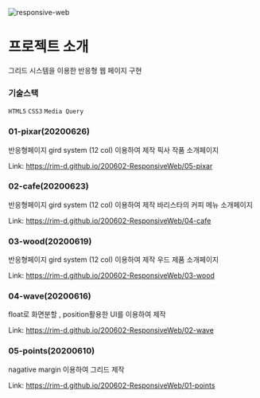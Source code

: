 ![responsive-web](https://user-images.githubusercontent.com/48913713/105397798-daaa2200-5c64-11eb-8925-da694d84f239.jpg)
# 프로젝트 소개
그리드 시스템을 이용한 반응형 웹 페이지 구현

### 기술스택
`HTML5` `CSS3` `Media Query`

### 01-pixar(20200626)
반응형페이지 gird system (12 col) 이용하여 제작
픽사 작품 소개페이지

Link: https://rim-d.github.io/200602-ResponsiveWeb/05-pixar

### 02-cafe(20200623)
반응형페이지 gird system (12 col) 이용하여 제작
바리스타의 커피 메뉴 소개페이지

Link: https://rim-d.github.io/200602-ResponsiveWeb/04-cafe

### 03-wood(20200619)
반응형페이지 gird system (12 col) 이용하여 제작
우드 제품 소개페이지

Link: https://rim-d.github.io/200602-ResponsiveWeb/03-wood

### 04-wave(20200616)
float로 화면분할 , position활용한 UI를 이용하여 제작

Link: https://rim-d.github.io/200602-ResponsiveWeb/02-wave

### 05-points(20200610)
nagative margin 이용하여 그리드 제작

Link: https://rim-d.github.io/200602-ResponsiveWeb/01-points










